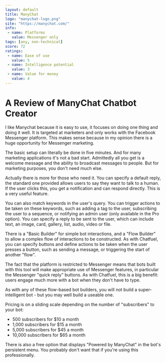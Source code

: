 ```yaml
---
layout: default
title: ManyChat
logo: "manychat-logo.png"
site: "https://manychat.com/"
info:
 - name: Platforms
   value: Messenger only
tags: [any, non-technical]
score: 72
ratings:
 - name: Ease of use
   value: 5
 - name: Intelligence potential
   value: 3
 - name: Value for money
   value: 4
---
```


A Review of ManyChat Chatbot Creator
=====================================

I like Manychat because it is easy to use, it focuses on doing one
thing and doing it well. It is targeted at marketers and only works
with the Facebook Messenger platform. This makes sense because in my
opinion there is a huge opportunity for Messenger marketing.

The basic setup can literally be done in five minutes. And for many
marketing applications it's not a bad start. Admittedly all you get is
a welcome message and the ability to broadcast messages to people. But
for marketing purposes, you don't need much else.

Actually there is more for those who need it. You can specify a
default reply, the standard one provided allows users to say they want
to talk to a human. If the user clicks this, you get a notification
and can respond directly. This is a very useful feature.

You can also match keywords in the user's query. You can trigger
actions to be taken on these keywords, such as adding a tag to the
user, subscribing the user to a sequence, or notifying an admin user
(only available in the Pro option). You can specify a reply to be sent
to the user, which can include text, an image, card, gallery, list,
audio, video or file.

There is a "Basic Builder" for simple bot interactions, and a "Flow
Builder" to allow a complex flow of interactions to be constructed. As
with Chatfuel, you can specify buttons and define actions to be taken
when the user presses a button, such as sending a message, or
triggering the start of another "flow".

The fact that the platform is restricted to Messenger means that bots
built with this tool will make appropriate use of Messenger features,
in particular the Messenger "quick reply" buttons. As with Chatfuel,
this is a big benefit: users engage much more with a bot when they
don't have to type.

As with any of these flow-based bot builders, you will not build a
super-intelligent bot - but you may well build a useable one.

Pricing is on a sliding scale depending on the number of "subscribers"
to your bot:

 - 500 subscribers for $10 a month
 - 1,000 subscribers for $15 a month
 - 5,000 subscribers for $45 a month
 - 10,000 subscribers for $65 a month

There is also a free option that displays "Powered by ManyChat" in the
bot's persistent menu. You probably don't want that if you're using
this professionally.
